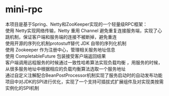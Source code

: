 # mini-rpc  
本项目是基于Spring、Netty和ZooKeeper实现的一个轻量级RPC框架：       
 使用 Netty实现网络传输，Netty 重用 Channel 避免重复连接服务端，实现了心跳机制，保证客户端和服务端的连接不被断掉，避免重连     
 使用开源的序列化机制protostuff替代 JDK 自带的序列化机制    
 使用 Zookeeper 作为注册中心，管理相关服务地址信息   
 使用 CompletableFuture 包装接受客户端返回结果   
 客户端调用远程服务的时候通过一致性哈希算法实现负载均衡 ，用服务的时候，从很多服务地址中根据相应的负载均衡算法选取一个服务地址   
 通过自定义注解配合BeanPostProcessor机制实现了服务启动时的自动发布功能   
 项目中对JDK的SPI进行优化，实现了一个支持可插拔式扩展组件及对实现类按需实例化的SPI机制   
